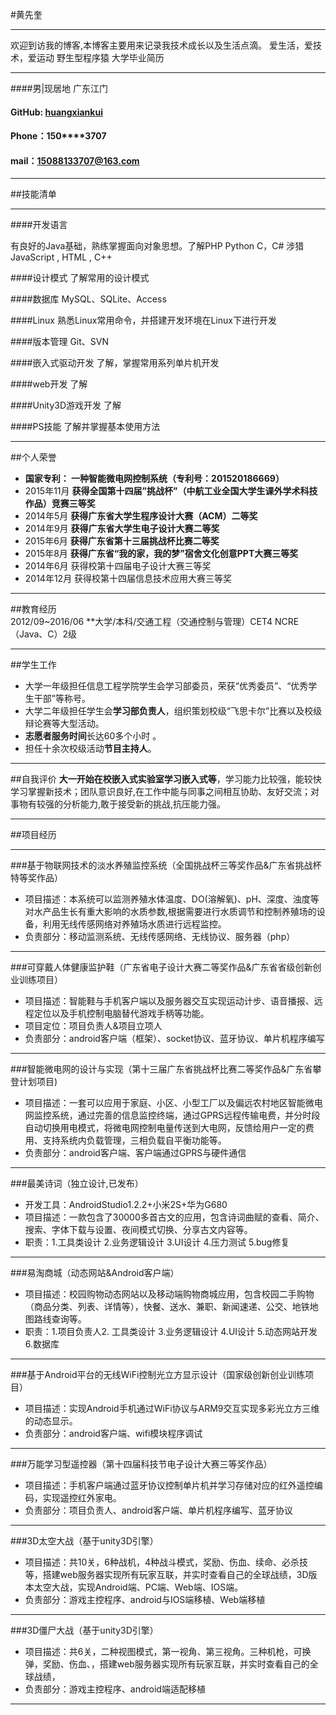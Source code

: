 
#黄先奎


---
欢迎到访我的博客,本博客主要用来记录我技术成长以及生活点滴。
爱生活，爱技术，爱运动
野生型程序猿  大学毕业简历 


---
####男|现居地 广东江门      
####    GitHub: [huangxiankui](https://github.com/huangxiankui)                    
####    Phone：150****3707  
####    mail：15088133707@163.com

---
##技能清单
***
####开发语言

有良好的Java基础，熟练掌握面向对象思想。了解PHP Python  C，C# 涉猎 JavaScript  , HTML , C++

####设计模式
了解常用的设计模式

####数据库
MySQL、SQLite、Access

####Linux
 熟悉Linux常用命令，并搭建开发环境在Linux下进行开发
 
####版本管理
Git、SVN

####嵌入式驱动开发
了解，掌握常用系列单片机开发

####web开发
了解

####Unity3D游戏开发
了解

####PS技能
了解并掌握基本使用方法

---
##个人荣誉  

- **国家专利：    一种智能微电网控制系统（专利号：201520186669）**
- 2015年11月 **获得全国第十四届”挑战杯”（中航工业全国大学生课外学术科技作品）竞赛三等奖**
- 2014年5月 **获得广东省大学生程序设计大赛（ACM）二等奖**
- 2014年9月  **获得广东省大学生电子设计大赛二等奖**
- 2015年6月  **获得广东省第十三届挑战杯比赛二等奖**
- 2015年8月  **获得广东省“我的家，我的梦”宿舍文化创意PPT大赛三等奖**
- 2014年6月  获得校第十四届电子设计大赛三等奖
- 2014年12月 获得校第十四届信息技术应用大赛三等奖

---
##教育经历  
2012/09~2016/06     **大学/本科/交通工程（交通控制与管理）CET4 NCRE（Java、C）2级

---
##学生工作 
- 大学一年级担任信息工程学院学生会学习部委员，荣获“优秀委员”、“优秀学生干部”等称号。
- 大学二年级担任学生会**学习部负责人**，组织策划校级“飞思卡尔”比赛以及校级辩论赛等大型活动。
- **志愿者服务时间**长达60多个小时 。
- 担任十余次校级活动**节目主持人**。

---
##自我评价
**大一开始在校嵌入式实验室学习嵌入式等**，学习能力比较强，能较快学习掌握新技术；团队意识良好,在工作中能与同事之间相互协助、友好交流；对事物有较强的分析能力,敢于接受新的挑战,抗压能力强。

---
##项目经历

---
###基于物联网技术的淡水养殖监控系统（全国挑战杯三等奖作品&广东省挑战杯特等奖作品）
- 项目描述：本系统可以监测养殖水体温度、DO(溶解氧)、pH、深度、浊度等对水产品生长有重大影响的水质参数,根据需要进行水质调节和控制养殖场的设备，利用无线传感网络对养殖场水质进行远程监控。
- 负责部分：移动监测系统、无线传感网络、无线协议、服务器（php）

---
###可穿戴人体健康监护鞋（广东省电子设计大赛二等奖作品&广东省省级创新创业训练项目）
- 项目描述：智能鞋与手机客户端以及服务器交互实现运动计步、语音播报、远程定位以及手机控制电脑替代游戏手柄等功能。
- 项目定位：项目负责人&项目立项人
- 负责部分：android客户端（框架）、socket协议、蓝牙协议、单片机程序编写

---
###智能微电网的设计与实现（第十三届广东省挑战杯比赛二等奖作品&广东省攀登计划项目)
- 项目描述：一套可以应用于家庭、小区、小型工厂以及偏远农村地区智能微电网监控系统，通过完善的信息监控终端，通过GPRS远程传输电费，并分时段自动切换用电模式，将微电网控制电量传送到大电网，反馈给用户一定的费用、支持系统内负载管理，三相负载自平衡功能等。 
- 负责部分：android客户端、客户端通过GPRS与硬件通信

---
###最美诗词（独立设计,已发布）
- 开发工具：AndroidStudio1.2.2+小米2S+华为G680
- 项目描述：一款包含了30000多首古文的应用，包含诗词曲赋的查看、简介、搜索、字体下载与设置、夜间模式切换、分享古文内容等。
- 职责：1.工具类设计 2.业务逻辑设计 3.UI设计 4.压力测试 5.bug修复

---
###易淘商城（动态网站&Android客户端）
- 项目描述：校园购物动态网站以及移动端购物商城应用，包含校园二手购物（商品分类、列表、详情等），快餐、送水、兼职、新闻速递、公交、地铁地图路线查询等。
- 职责：1.项目负责人2. 工具类设计 3.业务逻辑设计 4.UI设计 5.动态网站开发 6.数据库 

---
###基于Android平台的无线WiFi控制光立方显示设计（国家级创新创业训练项目）
- 项目描述：实现Android手机通过WiFi协议与ARM9交互实现多彩光立方三维的动态显示。
- 负责部分：android客户端、wifi模块程序调试

---
###万能学习型遥控器（第十四届科技节电子设计大赛三等奖作品）
- 项目描述：手机客户端通过蓝牙协议控制单片机并学习存储对应的红外遥控编码，实现遥控红外家电。
- 负责部分：项目负责人、android客户端、单片机程序编写、蓝牙协议

---
###3D太空大战（基于unity3D引擎）
- 项目描述：共10关，6种战机，4种战斗模式，奖励、伤血、续命、必杀技等，搭建web服务器实现所有玩家互联，并实时查看自己的全球战绩，3D版本太空大战，实现Android端、PC端、Web端、IOS端。
- 负责部分：游戏主控程序、android与IOS端移植、Web端移植 


---
###3D僵尸大战（基于unity3D引擎）
- 项目描述：共6关，二种视图模式，第一视角、第三视角。三种机枪，可换弹，奖励、伤血、，搭建web服务器实现所有玩家互联，并实时查看自己的全球战绩，
- 负责部分：游戏主控程序、android端适配移植

 ---